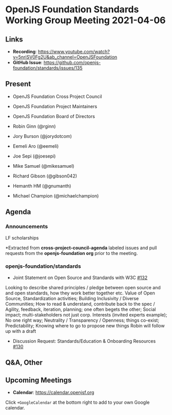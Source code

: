 # OpenJS Foundation Standards Working Group Meeting 2021-04-06

## Links

* **Recording**: https://www.youtube.com/watch?v=5nriSV0Fg2U&ab_channel=OpenJSFoundation
* **GitHub Issue**: https://github.com/openjs-foundation/standards/issues/135

## Present

* OpenJS Foundation Cross Project Council
* OpenJS Foundation Project Maintainers
* OpenJS Foundation Board of Directors

* Robin Ginn (@rginn)
* Jory Burson (@jorydotcom)
* Eemeli Aro (@eemeli)
* Joe Sepi (@joesepi)
* Mike Samuel (@mikesamuel)
* Richard Gibson (@gibson042)
* Hemanth HM (@gnumanth)
* Michael Champion (@michaelchampion)



## Agenda

### Announcements

LF scholarships

*Extracted from **cross-project-council-agenda** labeled issues and pull requests from the **openjs-foundation org** prior to the meeting.

### openjs-foundation/standards

* Joint Statement on Open Source and Standards with W3C  [#132](https://github.com/openjs-foundation/standards/issues/132)

Looking to describe shared principles / pledge between open source and and open standards, how they work better together etc.
Value of Open Source, Standardization activities; Building Inclusivity / Diverse Communities; How to read & understand, contribute back to the spec / Agility, feedback, iteration, planning; one often begets the other; Social impact; multi-stakeholders not just corp. Interests (invited experts example); No one right way; Neutrality / Transparency / Openness; things co-exist; Predictability; Knowing where to go to propose new things
Robin will follow up with a draft

* Discussion Request: Standards/Education & Onboarding Resources [#130](https://github.com/openjs-foundation/standards/issues/130)


## Q&A, Other

## Upcoming Meetings

* **Calendar**: <https://calendar.openjsf.org>

Click `+GoogleCalendar` at the bottom right to add to your own Google calendar.

